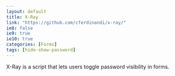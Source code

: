 ```yaml
---
layout: default
title: X-Ray
link: "https://github.com/cferdinandi/x-ray/"
ie8: false
ie9: true
ie10: true
categories: [Forms]
tags: [hide-show-password]
---
```

X-Ray is a script that lets users toggle password visibility in forms.
